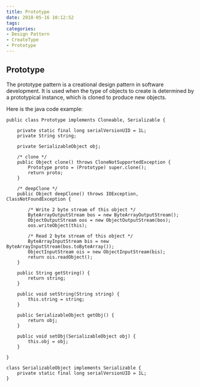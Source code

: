 ```yaml
---
title: Prototype
date: 2018-05-16 10:12:52
tags:
categories:
- Design Pattern
- CreateType
- Prototype
---
```

## Prototype
The prototype pattern is a creational design pattern in software development. It is used when the type of objects to create is determined by a prototypical instance, which is cloned to produce new objects. 

Here is the java code example:

	public class Prototype implements Cloneable, Serializable {
	
	    private static final long serialVersionUID = 1L;
	    private String string;
	
	    private SerializableObject obj;
	
	    /* clone */
	    public Object clone() throws CloneNotSupportedException {
	        Prototype proto = (Prototype) super.clone();
	        return proto;
	    }
	
	    /* deepClone */
	    public Object deepClone() throws IOException, ClassNotFoundException {
	
	        /* Write 2 byte stream of this object */
	        ByteArrayOutputStream bos = new ByteArrayOutputStream();
	        ObjectOutputStream oos = new ObjectOutputStream(bos);
	        oos.writeObject(this);
	
	        /* Read 2 byte stream of this object */
	        ByteArrayInputStream bis = new ByteArrayInputStream(bos.toByteArray());
	        ObjectInputStream ois = new ObjectInputStream(bis);
	        return ois.readObject();
	    }
	
	    public String getString() {
	        return string;
	    }
	
	    public void setString(String string) {
	        this.string = string;
	    }
	
	    public SerializableObject getObj() {
	        return obj;
	    }
	
	    public void setObj(SerializableObject obj) {
	        this.obj = obj;
	    }
	
	}
	
	class SerializableObject implements Serializable {
	    private static final long serialVersionUID = 1L;
	}